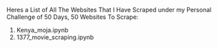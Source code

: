 Heres a List of All The Websites That I Have Scraped under my Personal Challenge of 
50 Days, 50 Websites To Scrape:
1. Kenya_moja.ipynb
2. 1377_movie_scraping.ipynb
